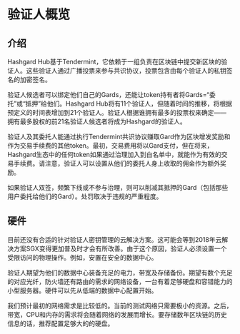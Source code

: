 # 验证人概览

## 介绍

Hashgard Hub基于Tendermint，它依赖于一组负责在区块链中提交新区块的验证人。这些验证人通过广播投票来参与共识协议，投票包含由每个验证人的私钥签名的加密签名。

验证人候选者可以绑定他们自己的Gards，还能让token持有者将Gards=“委托”或“抵押”给他们。Hashgard Hub将有11个验证人，但随着时间的推移，将根据预定义的时间表增加到21个验证人。验证人根据谁拥有最多的投票权来确定——拥有最多股权的前21名验证人候选者将成为Hashgard的验证人。

验证人及其委托人能通过执行Tendermint共识协议赚取Gard作为区块增发奖励和作为交易手续费的其他token。最初，交易费用将以Gard支付，但在将来，Hashgard生态中的任何token如果通过治理加入到白名单中，就能作为有效的交易手续费。请注意，验证人可以设置从他们的委托人身上收取的佣金作为额外奖励。

如果验证人双签，频繁下线或不参与治理，则可以削减其抵押的Gard（包括那些用户委托给他们的Gard）。处罚取决于违规的严重程度。


## 硬件

目前还没有合适的针对验证人密钥管理的云解决方案。这可能会等到2018年云解决方案SGX变得更加普及时才会有所改善。由于这个原因，验证人必须设置一个受限访问的物理操作。例如，安置在安全的数据中心。

验证人期望为他们的数据中心装备充足的电力，带宽及存储备份。期望有数个充足的对应光纤，防火墙还有路由的需求的网络设备，一台有着足够硬盘和容错能力的小型服务器。硬件可以先从低端的数据中心配置开始。

我们预计最初的网络需求是比较低的。当前的测试网络只需要极小的资源。之后，带宽，CPU和内存的需求将会随着网络的发展而增长。要存储数年区块链的历史信息的话，推荐配置足够大的的硬盘。